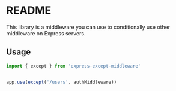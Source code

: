 # README

This library is a middleware you can use to conditionally use other middleware 
on Express servers.


## Usage

```ts
import { except } from 'express-except-middleware'


app.use(except('/users', authMiddleware))

```
